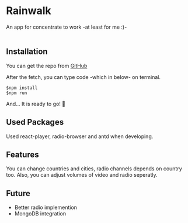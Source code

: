 # Rainwalk

An app for concentrate to work -at least for me :)-
<br /><br />

## Installation
You can get the repo from [GitHub](https://github.com/GoktugYalcin/rainwalk)

After the fetch, you can type code -which in below- on terminal.

    $npm install
    $npm run

And... It is ready to go! 🚀

## Used Packages

Used react-player, radio-browser and antd when developing.

## Features

You can change countries and cities, radio channels depends on country too. Also, you can adjust volumes of video and radio seperatly.

## __Future__
- Better radio implemention
- MongoDB integration